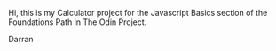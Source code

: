 Hi, this is my Calculator project for the Javascript Basics section of the Foundations Path in The Odin Project.

Darran
